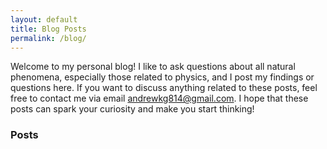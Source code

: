 ```yaml
---
layout: default
title: Blog Posts
permalink: /blog/
---
```


Welcome to my personal blog! I like to ask questions about all natural phenomena, especially those related to physics, and I post my findings or questions here. If you want to discuss anything related to these posts, feel free to contact me via email <andrewkg814@gmail.com>. I hope that these posts can spark your curiosity and make you start thinking!

### Posts

